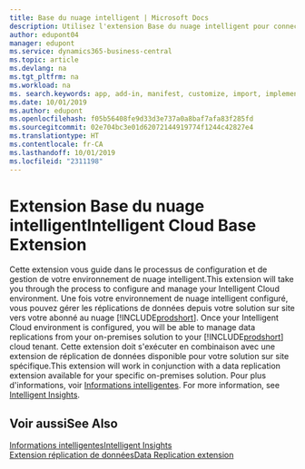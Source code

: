 ```yaml
---
title: Base du nuage intelligent | Microsoft Docs
description: Utilisez l'extension Base du nuage intelligent pour connecter votre solution sur site à Business Central en ligne.
author: edupont04
manager: edupont
ms.service: dynamics365-business-central
ms.topic: article
ms.devlang: na
ms.tgt_pltfrm: na
ms.workload: na
ms. search.keywords: app, add-in, manifest, customize, import, implement
ms.date: 10/01/2019
ms.author: edupont
ms.openlocfilehash: f05b56408fe9d33d3e737a0a8baf7afa83f285fd
ms.sourcegitcommit: 02e704bc3e01d62072144919774f1244c42827e4
ms.translationtype: HT
ms.contentlocale: fr-CA
ms.lasthandoff: 10/01/2019
ms.locfileid: "2311198"
---
```

# <a name="intelligent-cloud-base-extension"></a><span data-ttu-id="8ebb8-103">Extension Base du nuage intelligent</span><span class="sxs-lookup"><span data-stu-id="8ebb8-103">Intelligent Cloud Base Extension</span></span>

<span data-ttu-id="8ebb8-104">Cette extension vous guide dans le processus de configuration et de gestion de votre environnement de nuage intelligent.</span><span class="sxs-lookup"><span data-stu-id="8ebb8-104">This extension will take you through the process to configure and manage your Intelligent Cloud environment.</span></span><span data-ttu-id="8ebb8-105"> Une fois votre environnement de nuage intelligent configuré, vous pouvez gérer les réplications de données depuis votre solution sur site vers votre abonné au nuage [!INCLUDE[prodshort](includes/prodshort.md)].</span><span class="sxs-lookup"><span data-stu-id="8ebb8-105"> Once your Intelligent Cloud environment is configured, you will be able to manage data replications from your on-premises solution to your [!INCLUDE[prodshort](includes/prodshort.md)] cloud tenant.</span></span> <span data-ttu-id="8ebb8-106">Cette extension doit s'exécuter en combinaison avec une extension de réplication de données disponible pour votre solution sur site spécifique.</span><span class="sxs-lookup"><span data-stu-id="8ebb8-106">This extension will work in conjunction with a data replication extension available for your specific on-premises solution.</span></span><span data-ttu-id="8ebb8-107"> Pour plus d'informations, voir [Informations intelligentes](about-intelligent-cloud.md).</span><span class="sxs-lookup"><span data-stu-id="8ebb8-107"> For more information, see [Intelligent Insights](about-intelligent-cloud.md).</span></span>  

## <a name="see-also"></a><span data-ttu-id="8ebb8-108">Voir aussi</span><span class="sxs-lookup"><span data-stu-id="8ebb8-108">See Also</span></span>

[<span data-ttu-id="8ebb8-109">Informations intelligentes</span><span class="sxs-lookup"><span data-stu-id="8ebb8-109">Intelligent Insights</span></span>](about-intelligent-cloud.md)  
[<span data-ttu-id="8ebb8-110">Extension réplication de données</span><span class="sxs-lookup"><span data-stu-id="8ebb8-110">Data Replication extension</span></span>](ui-extensions-data-replication.md)  
